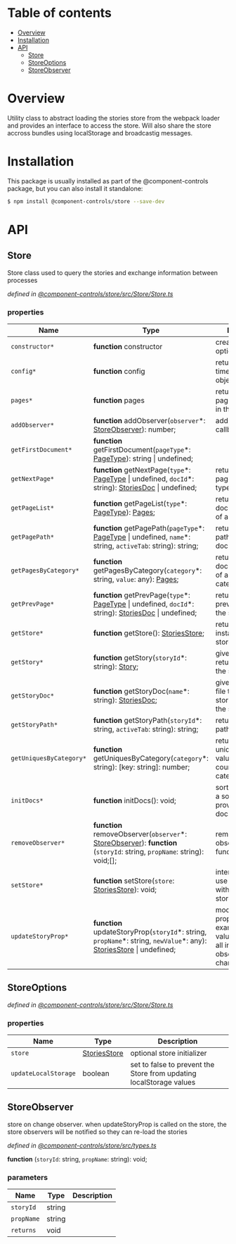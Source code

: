# Table of contents

-   [Overview](#overview)
-   [Installation](#installation)
-   [API](#api)
    -   [Store](#store)
    -   [StoreOptions](#storeoptions)
    -   [StoreObserver](#storeobserver)

# Overview

Utility class to abstract loading the stories store from the webpack loader and provides an interface to access the store. Will also share the store accross bundles using localStorage and broadcastig messages.

# Installation

This package is usually installed as part of the @component-controls package, but you can also install it standalone:

```bash
$ npm install @component-controls/store --save-dev
```

# API

<tsdoc-typescript files="./src/types.ts" entry="./src/Store/Store.ts"/>

<!-- START-TSDOC-TYPESCRIPT -->

## Store

Store class used to query the stories and exchange information between processes

_defined in [@component-controls/store/src/Store/Store.ts](https://github.com/ccontrols/component-controls/tree/master/core/store/src/Store/Store.ts#L36)_



### properties

| Name                    | Type                                                                                                                                        | Description                                                                                                           |
| ----------------------- | ------------------------------------------------------------------------------------------------------------------------------------------- | --------------------------------------------------------------------------------------------------------------------- |
| `constructor*`          | **function** constructor                                                                                                                    | create a store with options                                                                                           |
| `config*`               | **function** config                                                                                                                         | returns the run time configuration object.                                                                            |
| `pages*`                | **function** pages                                                                                                                          | returns all pages(documents) in the store                                                                             |
| `addObserver*`          | **function** addObserver(`observer`\*: [StoreObserver](#storeobserver)): number;                                                            | add observer callback function                                                                                        |
| `getFirstDocument*`     | **function** getFirstDocument(`pageType`\*: [PageType](#pagetype)): string \| undefined;                                                    |                                                                                                                       |
| `getNextPage*`          | **function** getNextPage(`type`\*: [PageType](#pagetype) \| undefined, `docId`\*: string): [StoriesDoc](#storiesdoc) \| undefined;          | returns the next page of the same type.                                                                               |
| `getPageList*`          | **function** getPageList(`type`\*: [PageType](#pagetype)): [Pages](#pages);                                                                 | returns all the documents/pages of a certain type.                                                                    |
| `getPagePath*`          | **function** getPagePath(`pageType`\*: [PageType](#pagetype) \| undefined, `name`\*: string, `activeTab`: string): string;                  | returns the url path to a document.                                                                                   |
| `getPagesByCategory*`   | **function** getPagesByCategory(`category`\*: string, `value`: any): [Pages](#pages);                                                       | returns all the documents/pages of a certain category value.                                                          |
| `getPrevPage*`          | **function** getPrevPage(`type`\*: [PageType](#pagetype) \| undefined, `docId`\*: string): [StoriesDoc](#storiesdoc) \| undefined;          | returns the previous page of the same type.                                                                           |
| `getStore*`             | **function** getStore(): [StoriesStore](#storiesstore);                                                                                     | returns an instance of the store                                                                                      |
| `getStory*`             | **function** getStory(`storyId`\*: string): [Story](#story);                                                                                | given a story id return a story from the store                                                                        |
| `getStoryDoc*`          | **function** getStoryDoc(`name`\*: string): [StoriesDoc](#storiesdoc);                                                                      | given a story doc file title, return a story doc file from the store                                                  |
| `getStoryPath*`         | **function** getStoryPath(`storyId`\*: string, `activeTab`: string): string;                                                                | returns the url path to a story.                                                                                      |
| `getUniquesByCategory*` | **function** getUniquesByCategory(`category`\*: string): \[key: string]: number;                                                            | returns all the unique category values (and their cound) for a category field.                                        |
| `initDocs*`             | **function** initDocs(): void;                                                                                                              | sort documents if a sortfunction is provided. separate docs and blogs                                                 |
| `removeObserver*`       | **function** removeObserver(`observer`\*: [StoreObserver](#storeobserver)): **function** (`storyId`: string, `propName`: string): void;\[]; | remove installed observer callback function                                                                           |
| `setStore*`             | **function** setStore(`store`: [StoriesStore](#storiesstore)): void;                                                                        | internal set store, use for testing with mockup store.                                                                |
| `updateStoryProp*`      | **function** updateStoryProp(`storyId`\*: string, `propName`\*: string, `newValue`\*: any): [StoriesStore](#storiesstore) \| undefined;     | modify story properties, for example controls values. will notify all installed store observers of the changed story. |

## StoreOptions

_defined in [@component-controls/store/src/Store/Store.ts](https://github.com/ccontrols/component-controls/tree/master/core/store/src/Store/Store.ts#L23)_



### properties

| Name                 | Type                          | Description                                                         |
| -------------------- | ----------------------------- | ------------------------------------------------------------------- |
| `store`              | [StoriesStore](#storiesstore) | optional store initializer                                          |
| `updateLocalStorage` | boolean                       | set to false to prevent the Store from updating localStorage values |

## StoreObserver

store on change observer.
when updateStoryProp is called on the store, the store observers will be notified
so they can re-load the stories

_defined in [@component-controls/store/src/types.ts](https://github.com/ccontrols/component-controls/tree/master/core/store/src/types.ts#L15)_

**function** (`storyId`: string, `propName`: string): void;

### parameters

| Name       | Type   | Description |
| ---------- | ------ | ----------- |
| `storyId`  | string |             |
| `propName` | string |             |
| `returns`  | void   |             |

<!-- END-TSDOC-TYPESCRIPT -->
